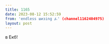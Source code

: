 ```yaml
---
title: 1165
date: 2023-08-12 15:52:59
from: 'endless шизing ⍼' (channel1162404975)
layout: post
---
```


в Екб!
